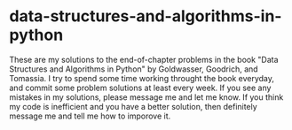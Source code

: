 # data-structures-and-algorithms-in-python

  These are my solutions to the end-of-chapter problems in the book "Data Structures and Algorithms in Python" by Goldwasser,
Goodrich, and Tomassia.  I try to spend some time working throught the book everyday, and commit some problem solutions at
least every week.  If you see any mistakes in my solutions, please message me and let me know.  If you think my code is
inefficient and you have a better solution, then definitely message me and tell me how to imporove it.
